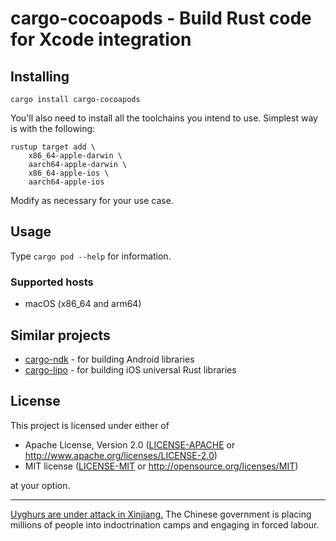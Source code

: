 # cargo-cocoapods - Build Rust code for Xcode integration

## Installing

```
cargo install cargo-cocoapods
```

You'll also need to install all the toolchains you intend to use. Simplest way is with the following:

```
rustup target add \
    x86_64-apple-darwin \
    aarch64-apple-darwin \
    x86_64-apple-ios \
    aarch64-apple-ios
```

Modify as necessary for your use case.

## Usage

Type `cargo pod --help` for information.

### Supported hosts

- macOS (x86_64 and arm64)

## Similar projects

* [cargo-ndk](https://github.com/bbqsrc/cargo-ndk) - for building Android libraries
* [cargo-lipo](https://github.com/TimNN/cargo-lipo) - for building iOS universal Rust libraries

## License

This project is licensed under either of

 * Apache License, Version 2.0 ([LICENSE-APACHE](LICENSE-APACHE) or http://www.apache.org/licenses/LICENSE-2.0)
 * MIT license ([LICENSE-MIT](LICENSE-MIT) or http://opensource.org/licenses/MIT)

at your option.

---

[Uyghurs are under attack in Xinjiang.](https://foreignpolicy.com/2019/12/30/xinjiang-crackdown-uighur-2019-what-happened/) The Chinese government is placing millions of people into indoctrination camps and engaging in forced labour.

